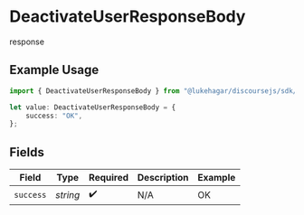 # DeactivateUserResponseBody

response

## Example Usage

```typescript
import { DeactivateUserResponseBody } from "@lukehagar/discoursejs/sdk/models/operations";

let value: DeactivateUserResponseBody = {
    success: "OK",
};
```

## Fields

| Field              | Type               | Required           | Description        | Example            |
| ------------------ | ------------------ | ------------------ | ------------------ | ------------------ |
| `success`          | *string*           | :heavy_check_mark: | N/A                | OK                 |